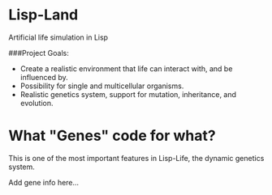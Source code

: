 Lisp-Land
=========

Artificial life simulation in Lisp

###Project Goals:
* Create a realistic environment that life can interact with, and be influenced by.
* Possibility for single and multicellular organisms.
* Realistic genetics system, support for mutation, inheritance, and evolution.


What "Genes" code for what?
===========================

This is one of the most important features in Lisp-Life, the dynamic genetics system.

Add gene info here...
